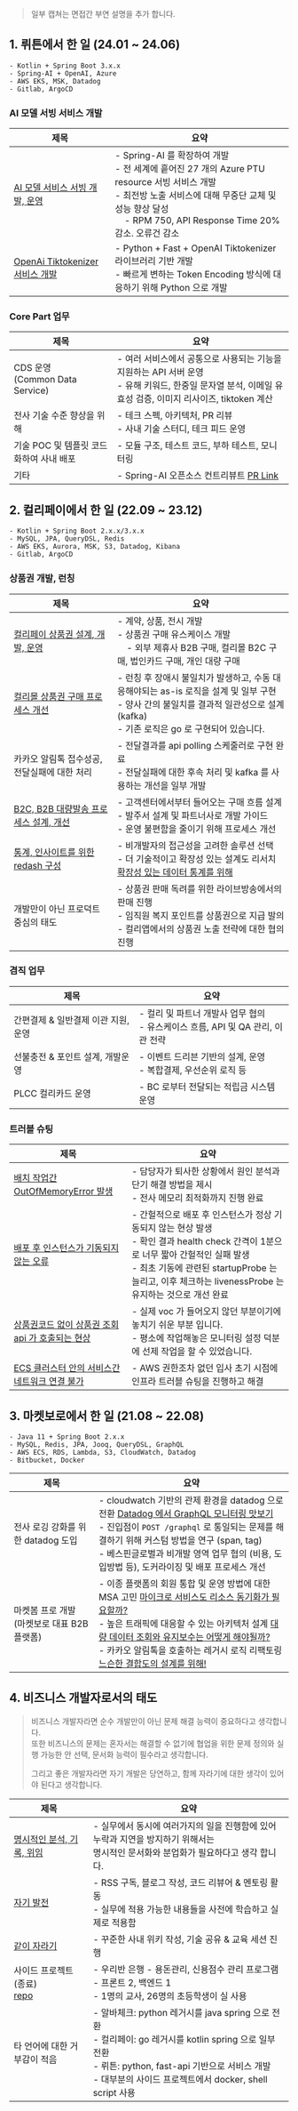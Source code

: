 > 일부 캡쳐는 면접간 부연 설명을 추가 합니다.

## 1. 뤼튼에서 한 일 (24.01 ~ 24.06)

```text
- Kotlin + Spring Boot 3.x.x
- Spring-AI + OpenAI, Azure 
- AWS EKS, MSK, Datadog
- Gitlab, ArgoCD
```

### AI 모델 서빙 서비스 개발

| 제목                                                                                                          | 요약                                                                                                                                                                                      |
|-------------------------------------------------------------------------------------------------------------|-----------------------------------------------------------------------------------------------------------------------------------------------------------------------------------------|
| [AI 모델 서비스 서빙 개발, 운영](https://hyune-c.notion.site/AI-0f68cce75c2c4bd9b18e3b7cace4a202?pvs=4)                | - Spring-AI 를 확장하여 개발<br/>- 전 세계에 흩어진 27 개의 Azure PTU resource 서빙 서비스 개발<br/>- 최전방 노출 서비스에 대해 무중단 교체 및 성능 향상 달성<br/>&nbsp;&nbsp;&nbsp;&nbsp;- RPM 750, API Response Time 20% 감소. 오류건 감소 |
| [OpenAi Tiktokenizer 서비스 개발 ](https://hyune-c.notion.site/Tokenizer-0aacc387412b4773a921ef3ec4f310b1?pvs=4) | - Python + Fast + OpenAI Tiktokenizer 라이브러리 기반 개발 <br/>- 빠르게 변하는 Token Encoding 방식에 대응하기 위해 Python 으로 개발                                                                                |

### Core Part 업무

| 제목                               | 요약                                                                                                                          |
|----------------------------------|-----------------------------------------------------------------------------------------------------------------------------|
| CDS 운영<br/>(Common Data Service) | - 여러 서비스에서 공통으로 사용되는 기능을 지원하는 API 서버 운영<br/>- 유해 키워드, 한중일 문자열 분석, 이메일 유효성 검증, 이미지 리사이즈, tiktoken 계산                         |
| 전사 기술 수준 향상을 위해                  | - 테크 스펙, 아키텍처, PR 리뷰<br/>- 사내 기술 스터디, 테크 피드 운영                                                                              |
| 기술 POC 및 템플릿 코드화하여 사내 배포         | - 모듈 구조, 테스트 코드, 부하 테스트, 모니터링                                                                                               |
| 기타                               | - Spring-AI 오픈소스 컨트리뷰트 [PR Link](https://github.com/spring-projects/spring-ai/pulls?q=is%3Apr+is%3Aclosed+author%3AHyune-c) |

## 2. 컬리페이에서 한 일 (22.09 ~ 23.12)

```text
- Kotlin + Spring Boot 2.x.x/3.x.x
- MySQL, JPA, QueryDSL, Redis 
- AWS EKS, Aurora, MSK, S3, Datadog, Kibana
- Gitlab, ArgoCD
```

### 상품권 개발, 런칭

| 제목                                                                                                      | 요약                                                                                                                                           |
|---------------------------------------------------------------------------------------------------------|----------------------------------------------------------------------------------------------------------------------------------------------|
| [컬리페이 상품권 설계, 개발, 운영](https://hyune-c.notion.site/0dab4f6cbb364ad5b09eeae23025dc2a?pvs=4)               | - 계약, 상품, 전시 개발<br>- 상품권 구매 유스케이스 개발<br>&nbsp;&nbsp;&nbsp;&nbsp;- 외부 제휴사 B2B 구매, 컬리몰 B2C 구매, 법인카드 구매, 개인 대량 구매                               |
| [컬리몰 상품권 구매 프로세스 개선](https://hyune-c.notion.site/2535950e7b224b44b3c940b6811f521e?pvs=4)                | - 런칭 후 장애시 불일치가 발생하고, 수동 대응해야되는 as-is 로직을 설계 및 일부 구현<br>- 양사 간의 불일치를 결과적 일관성으로 설계 (kafka)<br>- 기존 로직은 go 로 구현되어 있습니다.                        |
| 카카오 알림톡 접수성공, 전달실패에 대한 처리                                                                               | - 전달결과를 api polling 스케줄러로 구현 완료<br> - 전달실패에 대한 후속 처리 및 kafka 를 사용하는 개선을 일부 개발                                                                |
| [B2C, B2B 대량발송 프로세스 설계, 개선](https://hyune-c.notion.site/B2C-B2B-acf2eec8bc294195ac773c386b807dc5?pvs=4) | - 고객센터에서부터 들어오는 구매 흐름 설계<br> - 발주서 설계 및 파트너사로 개발 가이드<br>- 운영 불편함을 줄이기 위해 프로세스 개선                                                             |
| [통계, 인사이트를 위한 redash 구성](https://hyune-c.notion.site/redash-7f7fa36cbcfe44c1bde64d26f4878027?pvs=4)     | - 비개발자의 접근성을 고려한 솔루션 선택<br/>- 더 기술적이고 확장성 있는 설계도 리서치 [확장성 있는 데이터 통계를 위해](https://hyune-c.notion.site/6e12f39a680e4baa9598a72eb2e3acff?pvs=4) |
| 개발만이 아닌 프로덕트 중심의 태도                                                                                     | - 상품권 판매 독려를 위한 라이브방송에서의 판매 진행<br>- 임직원 복지 포인트를 상품권으로 지급 발의<br>- 컬리앱에서의 상품권 노출 전략에 대한 협의 진행                                                  |

### 겸직 업무

| 제목                    | 요약                                                     |
|-----------------------|--------------------------------------------------------|
| 간편결제 & 일반결제 이관 지원, 운영 | - 컬리 및 파트너 개발사 업무 협의<br>- 유스케이스 흐름, API 및 QA 관리, 이관 전략 |
| 선불충전 & 포인트 설계, 개발운영   | - 이벤트 드리븐 기반의 설계, 운영<br>- 복합결제, 우선순위 로직 등              |
| PLCC 컬리카드 운영          | - BC 로부터 전달되는 적립금 시스템 운영                               |

### 트러블 슈팅

| 제목                                                                                                                  | 요약                                                                                                                                                                |
|---------------------------------------------------------------------------------------------------------------------|-------------------------------------------------------------------------------------------------------------------------------------------------------------------|
| [배치 작업간 OutOfMemoryError 발생](https://hyune-c.notion.site/1-OutOfMemoryError-b3b513d7f21445b79e70a58310458332?pvs=4) | - 담당자가 퇴사한 상황에서 원인 분석과 단기 해결 방법을 제시<br>- 전사 메모리 최적화까지 진행 완료                                                                                                       |
| [배포 후 인스턴스가 기동되지 않는 오류](https://hyune-c.notion.site/3c0bc9e292c04e3b83a038f3b169e1a0?pvs=4)                         | - 간헐적으로 배포 후 인스턴스가 정상 기동되지 않는 현상 발생<br>- 확인 결과 health check 간격이 1분으로 너무 짧아 간헐적인 실패 발생<br> - 최초 기동에 관련된 startupProbe 는 늘리고, 이후 체크하는 livenessProbe 는 유지하는 것으로 개선 완료 |
| [상품권코드 없이 상품권 조회 api 가 호출되는 현상](https://hyune-c.notion.site/2-api-14772169bbec4e249653359d25c4900c?pvs=4)           | - 실제 voc 가 들어오지 않던 부분이기에 놓치기 쉬운 부분 입니다.<br>- 평소에 작업해놓은 모니터링 설정 덕분에 선제 작업을 할 수 있었습니다.                                                                              |
| [ECS 클러스터 안의 서비스간 네트워크 연결 불가](https://hyune-c.tistory.com/52)                                                       | - AWS 권한조차 없던 입사 초기 시점에 인프라 트러블 슈팅을 진행하고 해결                                                                                                                       |

## 3. 마켓보로에서 한 일 (21.08 ~ 22.08)

```text
- Java 11 + Spring Boot 2.x.x
- MySQL, Redis, JPA, Jooq, QueryDSL, GraphQL
- AWS ECS, RDS, Lambda, S3, CloudWatch, Datadog
- Bitbucket, Docker
```

| 제목                              | 요약                                                                                                                                                                                                                                                                                                                                                                                                                                                                                                                                                                                                                                                                                 |
|---------------------------------|------------------------------------------------------------------------------------------------------------------------------------------------------------------------------------------------------------------------------------------------------------------------------------------------------------------------------------------------------------------------------------------------------------------------------------------------------------------------------------------------------------------------------------------------------------------------------------------------------------------------------------------------------------------------------------|
| 전사 로깅 강화를 위한 datadog 도입         | - cloudwatch 기반의 관제 환경을 datadog 으로 전환 [Datadog 에서 GraphQL 모니터링 맛보기](https://hyune-c.tistory.com/entry/Datadog-%EC%97%90%EC%84%9C-GraphQL-%EB%AA%A8%EB%8B%88%ED%84%B0%EB%A7%81-%EB%A7%9B%EB%B3%B4%EA%B8%B0?category=989703) <br/>- 진입점이 `POST /graphql` 로 통일되는 문제를 해결하기 위해 커스텀 방법을 연구 (span, tag)<br/>- 베스핀글로벌과 비개발 영역 업무 협의 (비용, 도입방법 등), 도커라이징 및 배포 프로세스 개선                                                                                                                                                                                                                                                                                                                       |
| 마켓봄 프로 개발<br/>(마켓보로 대표 B2B 플랫폼) | - 이종 플랫폼의 회원 통합 및 운영 방법에 대한 MSA 고민 [마이크로 서비스도 리소스 동기화가 필요할까?](https://hyune-c.tistory.com/entry/%EB%A7%88%EC%9D%B4%ED%81%AC%EB%A1%9C-%EC%84%9C%EB%B9%84%EC%8A%A4%EB%8F%84-%EB%A6%AC%EC%86%8C%EC%8A%A4-%EB%8F%99%EA%B8%B0%ED%99%94%EA%B0%80-%ED%95%84%EC%9A%94%ED%95%A0%EA%B9%8C?category=991435)<br/>- 높은 트래픽에 대응할 수 있는 아키텍처 설계 [대량 데이터 조회와 유지보수는 어떻게 해야될까?](https://hyune-c.tistory.com/entry/%EB%8C%80%EB%9F%89-%EB%8D%B0%EC%9D%B4%ED%84%B0-%EC%A1%B0%ED%9A%8C%EC%9C%A0%EC%A7%80%EB%B3%B4%EC%88%98%EB%8A%94-%EC%96%B4%EB%96%BB%EA%B2%8C-%ED%95%B4%EC%95%BC%EB%90%A0%EA%B9%8C?category=991435)<br/>- 카카오 알림톡을 호출하는 레거시 로직 리팩토링 [느슨한 결합도의 설계를 위해!](https://hyune-c.tistory.com/32) |

## 4. 비즈니스 개발자로서의 태도

> 비즈니스 개발자라면 순수 개발만이 아닌 문제 해결 능력이 중요하다고 생각합니다.  
> 또한 비즈니스의 문제는 혼자서는 해결할 수 없기에 협업을 위한 문제 정의와 실행 가능한 안 선택, 문서화 능력이 필수라고 생각합니다.
>
> 그리고 좋은 개발자라면 자기 개발은 당연하고, 함께 자라기에 대한 생각이 있어야 된다고 생각합니다.

| 제목                                                                                    | 요약                                                                                                                                                                  |
|---------------------------------------------------------------------------------------|---------------------------------------------------------------------------------------------------------------------------------------------------------------------|
| [명시적인 분석, 기록, 위임](https://hyune-c.notion.site/c1af634858874fd1a71fa67ac78d1e0b?pvs=4) | - 실무에서 동시에 여러가지의 일을 진행함에 있어 누락과 지연을 방지하기 위해서는<br/>명시적인 문서화와 분업화가 필요하다고 생각 합니다.                                                                                      |
| [자기 발전](https://hyune-c.notion.site/d9240728504c46dcbe55b7f6d4a76ce9?pvs=4)<br/>      | - RSS 구독, 블로그 작성, 코드 리뷰어 & 멘토링 활동<br>- 실무에 적용 가능한 내용들을 사전에 학습하고 실제로 적용함                                                                                             |
| [같이 자라기](https://hyune-c.notion.site/c2bc0343a13340899adac0880f6cb581?pvs=4)          | - 꾸준한 사내 위키 작성, 기술 공유 & 교육 세션 진행                                                                                                                                    |
| 사이드 프로젝트 (종료)<br/>[repo](https://github.com/Our-Class-Bank/core-backend)              | - 우리반 은행 - 용돈관리, 신용점수 관리 프로그램<br>- 프론트 2, 백엔드 1<br>- 1명의 교사, 26명의 초등학생이 실 사용                                                                                        |
| 타 언어에 대한 거부감이 적음                                                                      | - 알바체크: python 레거시를 java spring 으로 전환<br>- 컬리페이: go 레거시를 kotlin spring 으로 일부 전환<br>- 뤼튼: python, fast-api 기반으로 서비스 개발<br/>- 대부분의 사이드 프로젝트에서 docker, shell script 사용 |
